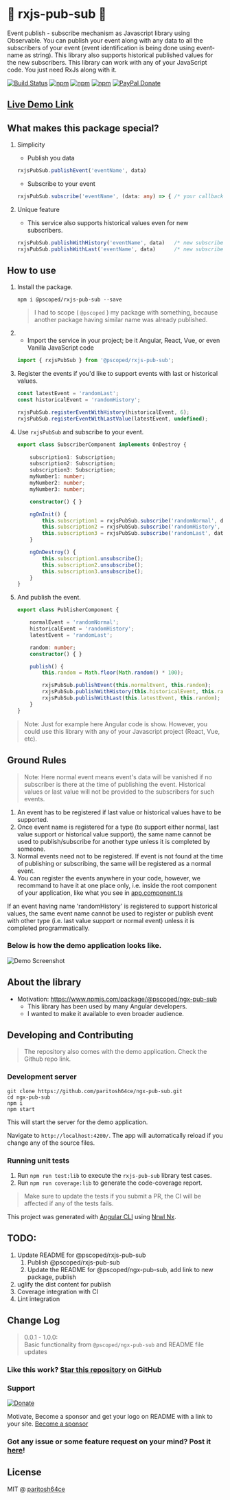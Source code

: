 # 🔔 rxjs-pub-sub 🔔

Event publish - subscribe mechanism as Javascript library using Observable. You can publish your event along with any data to all the subscribers of your event (event identification is being done using event-name as string). This library also supports historical published values for the new subscribers.
This library can work with any of your JavaScript code. You just need RxJs along with it. 

[![Build Status](https://github.com/paritosh64ce/ngx-pub-sub/actions/workflows/main.yml/badge.svg)](https://github.com/paritosh64ce/ngx-pub-sub/actions/workflows/main.yml)
[![npm](https://img.shields.io/npm/v/@pscoped/rxjs-pub-sub.svg)](https://www.npmjs.com/package/@pscoped/rxjs-pub-sub)
[![npm](https://img.shields.io/npm/dt/@pscoped/rxjs-pub-sub.svg)](https://www.npmjs.com/package/@pscoped/rxjs-pub-sub)
[![npm](https://img.shields.io/github/license/paritosh64ce/ngx-pub-sub.svg)](https://github.com/paritosh64ce/ngx-pub-sub/blob/master/LICENSE)
[![PayPal Donate](https://img.shields.io/badge/donate-PayPal.me-ff69b4.svg)](https://www.paypal.me/paritosh64patel)



## [Live Demo Link](https://pscoped-rxjs-pub-sub-demo.stackblitz.io)

## What makes this package special?

1. Simplicity

    - Publish you data
    ```typescript
    rxjsPubSub.publishEvent('eventName', data)
    ```
    - Subscribe to your event
    ```typescript
    rxjsPubSub.subscribe('eventName', (data: any) => { /* your callback */ })
    ```

2. Unique feature
    - This service also supports historical values even for new subscribers.
    ```typescript
    rxjsPubSub.publishWithHistory('eventName', data)   /* new subscribers can have historical values */
    rxjsPubSub.publishWithLast('eventName', data)      /* new subscribers can have last published values */
    ```

## How to use

1. Install the package.

    ```console
    npm i @pscoped/rxjs-pub-sub --save
    ```

    > I had to scope ( `@pscoped` ) my package with something, because another package having similar name was already published.

2. - Import the service in your project; be it Angular, React, Vue, or even Vanilla JavaScript code
    ``` typescript
    import { rxjsPubSub } from '@pscoped/rxjs-pub-sub';
    ```

3. Register the events if you'd like to support events with last or historical values.

    ```typescript
    const latestEvent = 'randomLast';
    const historicalEvent = 'randomHistory';

    rxjsPubSub.registerEventWithHistory(historicalEvent, 6);
    rxjsPubSub.registerEventWithLastValue(latestEvent, undefined);
    ```

4. Use `rxjsPubSub` and subscribe to your event.

    ```typescript
    export class SubscriberComponent implements OnDestroy {
        
        subscription1: Subscription;
        subscription2: Subscription;
        subscription3: Subscription;
        myNumber1: number;
        myNumber2: number;
        myNumber3: number;

        constructor() { }

        ngOnInit() {
            this.subscription1 = rxjsPubSub.subscribe('randomNormal', data => this.myNumber1 = data);
            this.subscription2 = rxjsPubSub.subscribe('randomHistory', data => this.myNumber2 = data);
            this.subscription3 = rxjsPubSub.subscribe('randomLast', data => this.myNumber3 = data);
        }

        ngOnDestroy() {
            this.subscription1.unsubscribe();
            this.subscription2.unsubscribe();
            this.subscription3.unsubscribe();
        }
    }
    ```

5. And publish the event.

    ```typescript
    export class PublisherComponent {

        normalEvent = 'randomNormal';
        historicalEvent = 'randomHistory';
        latestEvent = 'randomLast';

        random: number;
        constructor() { }

        publish() {
            this.random = Math.floor(Math.random() * 100);

            rxjsPubSub.publishEvent(this.normalEvent, this.random);
            rxjsPubSub.publishWithHistory(this.historicalEvent, this.random);
            rxjsPubSub.publishWithLast(this.latestEvent, this.random);
        }
    }
    ```
> Note: Just for example here Angular code is show. However, you could use this library with any of your Javascript project (React, Vue, etc).


## Ground Rules

> Note: Here normal event means event's data will be vanished if no subscriber is there at the time of publishing the event. Historical values or last value will not be provided to the subscribers for such events.

1. An event has to be registered if last value or historical values have to be supported.
2. Once event name is registered for a type (to support either normal, last value support or historical value support), the same name cannot be used to publish/subscribe for another type unless it is completed by someone.
3. Normal events need not to be registered. If event is not found at the time of publishing or subscribing, the same will be registered as a normal event.
4. You can register the events anywhere in your code, however, we recommand to have it at one place only,
i.e. inside the root component of your application, like what you see in [app.component.ts](https://github.com/paritosh64ce/ngx-pub-sub/blob/master/apps/test-app/src/app/app.component.ts)

If an event having name 'randomHistory' is registered to support historical values, the same event name cannot be used to register or publish event with other type (i.e. last value support or normal event) unless it is completed programmatically.

### Below is how the demo application looks like.

![Demo Screenshot](https://raw.githubusercontent.com/paritosh64ce/ngx-pub-sub/master/apps/test-app/src/assets/demo-img-2.gif "ngx-pub-sub demo screenshot")

## About the library
* Motivation: https://www.npmjs.com/package/@pscoped/ngx-pub-sub
  * This library has been used by many Angular developers.
  * I wanted to make it available to even broader audience.


## Developing and Contributing
> The repository also comes with the demo application. Check the Github repo link.

### Development server

```console
git clone https://github.com/paritosh64ce/ngx-pub-sub.git
cd ngx-pub-sub
npm i
npm start
```

This will start the server for the demo application.

Navigate to `http://localhost:4200/`. The app will automatically reload if you change any of the source files.


### Running unit tests

1. Run `npm run test:lib` to execute the `rxjs-pub-sub` library test cases.
2. Run `npm run coverage:lib` to generate the code-coverage report.


> Make sure to update the tests if you submit a PR, the CI will be affected if any of the tests fails.

This project was generated with [Angular CLI](https://github.com/angular/angular-cli) using [Nrwl Nx](https://nrwl.io/nx).


## TODO:
1. Update README for @pscoped/rxjs-pub-sub
    1. Publish @pscoped/rxjs-pub-sub
    1. Update the README for @pscoped/ngx-pub-sub, add link to new package, publish
1. uglify the dist content for publish
1. Coverage integration with CI
1. Lint integration


## Change Log

> 0.0.1 - 1.0.0:  
> Basic functionality from `@pscoped/ngx-pub-sub` and README file updates

### Like this work? [Star this repository](https://github.com/paritosh64ce/ngx-pub-sub/stargazers) on GitHub

### Support
[![Donate](https://www.paypalobjects.com/en_US/GB/i/btn/btn_donateCC_LG.gif)](https://www.paypal.me/paritosh64patel)

Motivate, Become a sponsor and get your logo on README with a link to your site. [Become a sponsor](https://simplifyingtechblog.wordpress.com/contact/)

### Got any issue or some feature request on your mind? Post it [here](https://github.com/paritosh64ce/ngx-pub-sub/issues)!

## License

MIT @ [paritosh64ce](https://github.com/paritosh64ce)
